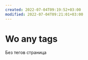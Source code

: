```yaml
---
created: 2022-07-04T09:19:52+03:00
modified: 2022-07-04T09:21:01+03:00
---
```


# Wo any tags

Без тегов страница
